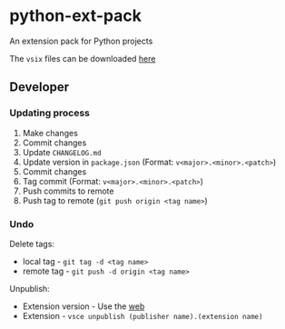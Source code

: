 # python-ext-pack

An extension pack for Python projects

The `vsix` files can be downloaded [here](https://marketplace.visualstudio.com/items?itemName=NdagiStanley.python-ext-pack&ssr=false#version-history)

## Developer

### Updating process

1. Make changes
2. Commit changes
3. Update `CHANGELOG.md`
4. Update version in `package.json` (Format: `v<major>.<minor>.<patch>`)
5. Commit changes
6. Tag commit (Format: `v<major>.<minor>.<patch>`)
7. Push commits to remote
8. Push tag to remote (`git push origin <tag name>`)

### Undo

Delete tags:

- local tag - `git tag -d <tag name>`
- remote tag - `git push -d origin <tag name>`

Unpublish:

- Extension version - Use the [web](https://marketplace.visualstudio.com/manage/publishers/ndagiSTANLEY)
- Extension - `vsce unpublish (publisher name).(extension name)`
